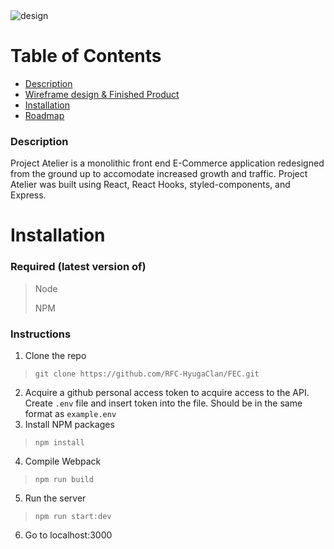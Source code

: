 <img alt='design' src='https://i.imgur.com/MiHRwo2.png'>

# Table of Contents

- <a href="#Description">Description</a>
- <a href="#Wireframe">Wireframe design & Finished Product</a>
- <a href="#Instructions">Installation</a>
- <a href="#Roadmap">Roadmap</a>

### Description
Project Atelier is a monolithic front end E-Commerce application redesigned from the ground up to accomodate increased growth and traffic. Project Atelier was built using React, React Hooks, styled-components, and Express.
# Installation

### Required (latest version of)
> Node
>
> NPM

### Instructions
1. Clone the repo
> `git clone https://github.com/RFC-HyugaClan/FEC.git`
2. Acquire a github personal access token to acquire access to the API. Create `.env` file and insert token into the file. Should be in the same format as `example.env`
3. Install NPM packages
> `npm install`
4. Compile Webpack
> `npm run build`
5. Run the server
> `npm run start:dev`
6. Go to localhost:3000
